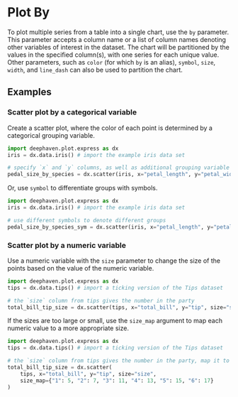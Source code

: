 # Plot By

To plot multiple series from a table into a single chart, use the `by` parameter. This parameter accepts a column name or a list of column names denoting other variables of interest in the dataset. The chart will be partitioned by the values in the specified column(s), with one series for each unique value. Other parameters, such as `color` (for which `by` is an alias), `symbol`, `size`, `width`, and `line_dash` can also be used to partition the chart.

## Examples

### Scatter plot by a categorical variable

Create a scatter plot, where the color of each point is determined by a categorical grouping variable.

```python order=pedal_size_by_species,iris
import deephaven.plot.express as dx
iris = dx.data.iris() # import the example iris data set

# specify `x` and `y` columns, as well as additional grouping variable with `by`
pedal_size_by_species = dx.scatter(iris, x="petal_length", y="petal_width", by="species")
```

Or, use `symbol` to differentiate groups with symbols.

```python order=pedal_size_by_species_sym,iris
import deephaven.plot.express as dx
iris = dx.data.iris() # import the example iris data set

# use different symbols to denote different groups
pedal_size_by_species_sym = dx.scatter(iris, x="petal_length", y="petal_width", symbol="species")
```

### Scatter plot by a numeric variable

Use a numeric variable with the `size` parameter to change the size of the points based on the value of the numeric variable.

```python order=total_bill_tip_size,tips
import deephaven.plot.express as dx
tips = dx.data.tips() # import a ticking version of the Tips dataset

# the `size` column from tips gives the number in the party
total_bill_tip_size = dx.scatter(tips, x="total_bill", y="tip", size="size")
```

If the sizes are too large or small, use the `size_map` argument to map each numeric value to a more appropriate size.

```python order=total_bill_tip_size,tips
import deephaven.plot.express as dx
tips = dx.data.tips() # import a ticking version of the Tips dataset

# the `size` column from tips gives the number in the party, map it to different sizes
total_bill_tip_size = dx.scatter(
    tips, x="total_bill", y="tip", size="size",
    size_map={"1": 5, "2": 7, "3": 11, "4": 13, "5": 15, "6": 17}
)
```